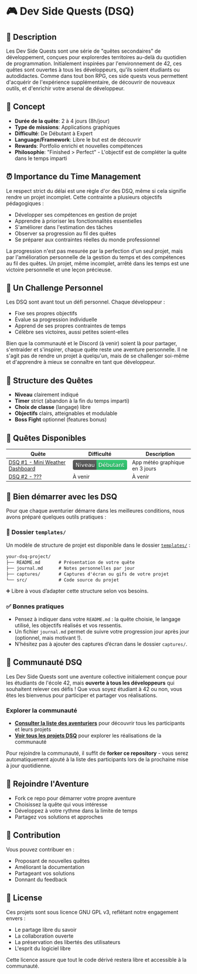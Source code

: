 # 🎮 Dev Side Quests (DSQ)

## 📖 Description

Les Dev Side Quests sont une série de "quêtes secondaires" de développement, conçues pour
explorerdes territoires au-delà du quotidien de programmation. Initialement inspirées par
l'environnement de 42, ces quêtes sont ouvertes à tous les développeurs, qu'ils soient étudiants ou
autodidactes. Comme dans tout bon RPG, ces side quests vous permettent d'acquérir de l'expérience
supplémentaire, de découvrir de nouveaux outils, et d'enrichir votre arsenal de développeur.

## 🎯 Concept

- **Durée de la quête**: 2 à 4 jours (8h/jour)
- **Type de missions**: Applications graphiques
- **Difficulté**: De Débutant à Expert
- **Language/Framework**: Libre le but est de découvrir
- **Rewards**: Portfolio enrichi et nouvelles compétences
- **Philosophie**: "Finished > Perfect" - L'objectif est de compléter la quête dans le temps imparti

## ⏰ Importance du Time Management

Le respect strict du délai est une règle d'or des DSQ, même si cela signifie rendre un projet
incomplet. Cette contrainte a plusieurs objectifs pédagogiques :

- Développer ses compétences en gestion de projet
- Apprendre à prioriser les fonctionnalités essentielles
- S'améliorer dans l'estimation des tâches
- Observer sa progression au fil des quêtes
- Se préparer aux contraintes réelles du monde professionnel

La progression n'est pas mesurée par la perfection d'un seul projet, mais par l'amélioration
personnelle de la gestion du temps et des compétences au fil des quêtes. Un projet, même incomplet,
arrêté dans les temps est une victoire personnelle et une leçon précieuse.

## 🎯 Un Challenge Personnel

Les DSQ sont avant tout un défi personnel. Chaque développeur :

- Fixe ses propres objectifs
- Évalue sa progression individuelle
- Apprend de ses propres contraintes de temps
- Célèbre ses victoires, aussi petites soient-elles

Bien que la communauté et le Discord (à venir) soient là pour partager, s'entraider et s'inspirer,
chaque quête reste une aventure personnelle. Il ne s'agit pas de rendre un projet à quelqu'un, mais
de se challenger soi-même et d'apprendre à mieux se connaître en tant que développeur.

## 🏰 Structure des Quêtes

- **Niveau** clairement indiqué
- **Timer** strict (abandon à la fin du temps imparti)
- **Choix de classe** (langage) libre
- **Objectifs** clairs, atteignables et modulable
- **Boss Fight** optionnel (features bonus)

## 📜 Quêtes Disponibles

| Quête                                                                                                                | Difficulté                    | Description                    |
| -------------------------------------------------------------------------------------------------------------------- | ----------------------------- | ------------------------------ |
| [DSQ #1 - Mini Weather Dashboard](https://github.com/RaphyStoll/devSideQuests/blob/main/quests/dsq1_mini_weather.md) | ![debutant](img/debutant.svg) | App météo graphique en 3 jours |
| [DSQ #2 - ???](./quests/dsq2-random-idea.md)                                                                         | À venir                       | À venir                        |

## 🧰 Bien démarrer avec les DSQ

Pour que chaque aventurier démarre dans les meilleures conditions, nous avons préparé quelques
outils pratiques :

### 📁 Dossier `templates/`

Un modèle de structure de projet est disponible dans le dossier
[`templates/`](https://github.com/RaphyStoll/devSideQuests/tree/main/Template) :

```
your-dsq-project/
├── README.md       # Présentation de votre quête
├── journal.md      # Notes personnelles par jour
├── captures/       # Captures d'écran ou gifs de votre projet
└── src/            # Code source du projet
```

➕ Libre à vous d’adapter cette structure selon vos besoins.

### ✅ Bonnes pratiques

- Pensez à indiquer dans votre `README.md` : la quête choisie, le langage utilisé, les objectifs
  réalisés et vos ressentis.
- Un fichier `journal.md` permet de suivre votre progression jour après jour (optionnel, mais
  motivant !).
- N’hésitez pas à ajouter des captures d’écran dans le dossier `captures/`.

## 👥 Communauté DSQ

Les Dev Side Quests sont une aventure collective initialement conçue pour les étudiants de l'école
42, mais **ouverte à tous les développeurs** qui souhaitent relever ces défis ! Que vous soyez
étudiant à 42 ou non, vous êtes les bienvenus pour participer et partager vos réalisations.

### Explorer la communauté

- **[Consulter la liste des aventuriers](./PARTICIPANTS.md)** pour découvrir tous les participants
  et leurs projets
- **[Voir tous les projets DSQ](https://github.com/topics/devsidequests)** pour explorer les
  réalisations de la communauté

Pour rejoindre la communauté, il suffit de **forker ce repository** - vous serez automatiquement
ajouté à la liste des participants lors de la prochaine mise à jour quotidienne.

## 🎪 Rejoindre l'Aventure

- Fork ce repo pour démarrer votre propre aventure
- Choisissez la quête qui vous intéresse
- Développez à votre rythme dans la limite de temps
- Partagez vos solutions et approches

## 🤝 Contribution

Vous pouvez contribuer en :

- Proposant de nouvelles quêtes
- Améliorant la documentation
- Partageant vos solutions
- Donnant du feedback

## 📝 License

Ces projets sont sous licence GNU GPL v3, reflétant notre engagement envers :

- Le partage libre du savoir
- La collaboration ouverte
- La préservation des libertés des utilisateurs
- L'esprit du logiciel libre

Cette licence assure que tout le code dérivé restera libre et accessible à la communauté.
